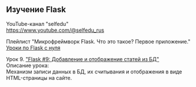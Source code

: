 ## Изучение Flask
<span>YouTube-канал "selfedu"</span><br>
<span>https://www.youtube.com/@selfedu_rus</span>

<span>Плейлист "Микрофреймворк Flask. Что это такое? Первое приложение."</span>
<br>
<span>[Уроки по Flask с нуля](https://www.youtube.com/playlist?list=PLA0M1Bcd0w8yrxtwgqBvT6OM4HkOU3xYn)</span>

<span>Урок 9. ["Flask #9: Добавление и отображение статей из БД"](https://www.youtube.com/watch?v=Crxq-d9t_uc&list=PLA0M1Bcd0w8yrxtwgqBvT6OM4HkOU3xYn&index=9)</span><br>
<span>Описание урока:</span><br>
<span>Механизм записи данных в БД, их считывания и отображения в виде HTML-страницы на сайте.</span>
